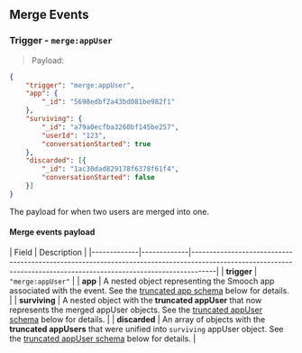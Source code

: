 ## Merge Events

### Trigger - `merge:appUser`

> Payload:

```json
{
    "trigger": "merge:appUser",
    "app": {
        "_id": "5698edbf2a43bd081be982f1"
    },
    "surviving": {
        "_id": "a79a0ecfba3260bf145be257",
        "userId": "123",
        "conversationStarted": true
    },
    "discarded": [{
        "_id": "1ac30dad829178f6378f61f4",
        "conversationStarted": false
    }]
}
```

The payload for when two users are merged into one.

#### Merge events payload

| Field       | Description                                                                                                                                                       |
|-------------|-------------|-------------------------------------------------------------------------------------------------------------------------------------------------------------------|
| **trigger**  | `"merge:appUser"`                                                                                                                                                 |
| **app**  | A nested object representing the Smooch app associated with the event. See the [truncated app schema](#truncated-app-schema) below for details.                                               |
| **surviving**  | A nested object with the **truncated appUser** that now represents the merged appUser objects. See the [truncated appUser schema](#truncated-app-user-schema) below for details.         |
| **discarded**  | An array of objects with the **truncated appUsers** that were unified into `surviving` appUser object. See the [truncated appUser schema](#truncated-app-user-schema) below for details. |
